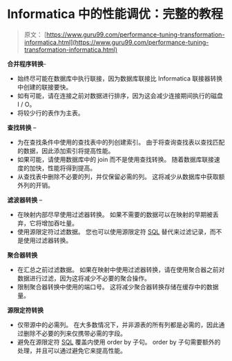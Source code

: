 # Informatica 中的性能调优：完整的教程

> 原文： [https://www.guru99.com/performance-tuning-transformation-informatica.html](https://www.guru99.com/performance-tuning-transformation-informatica.html)

**合并程序转换**-

*   始终尽可能在数据库中执行联接，因为数据库联接比 Informatica 联接器转换中创建的联接要快。
*   如有可能，请在连接之前对数据进行排序，因为这会减少连接期间执行的磁盘 I / O。
*   将较少行的表作为主表。

**查找转换** –

*   为在查找条件中使用的查找表中的列创建索引。 由于将查询查找表以查找匹配的数据，因此添加索引将提高性能。
*   如果可能，请使用数据库中的 join 而不是使用查找转换。 随着数据库联接速度的加快，性能将得到提高。
*   从查找表中删除不必要的列，并仅保留必需的列。 这将减少从数据库中获取额外列的开销。

**滤波器转换** –

*   在映射内部尽早使用过滤器转换。 如果不需要的数据可以在映射的早期被丢弃，它将增加吞吐量。
*   使用源限定符过滤数据。 您也可以使用源限定符 [SQL](/sql.html) 替代来过滤记录，而不是使用过滤器转换。

**聚合器转换**

*   在汇总之前过滤数据。 如果在映射中使用过滤器转换，请在使用聚合器之前对数据进行过滤，因为这将减少不必要的聚合操作。
*   限制聚合器转换中使用的端口号。 这将减少聚合器转换存储在缓存中的数据量。

**源限定符转换**

*   仅带源中的必需列。 在大多数情况下，并非源表的所有列都是必需的，因此通过删除不必要的列来仅携带必需的字段。
*   避免在源限定符 [SQL](/sql.html) 覆盖内使用 order by 子句。 order by 子句需要额外的处理，并且可以通过避免它来提高性能。